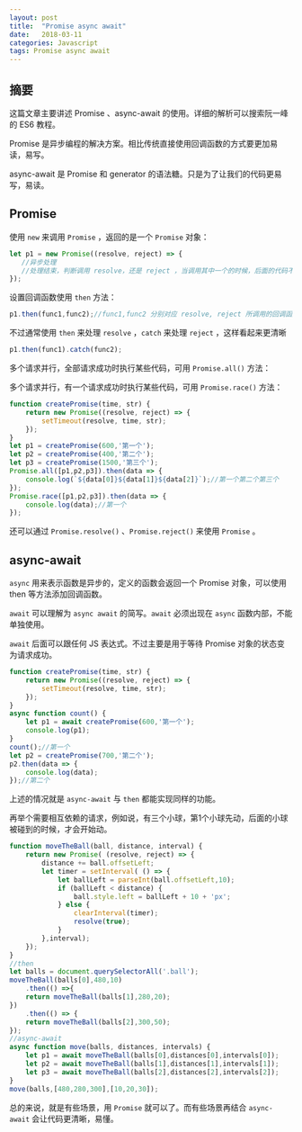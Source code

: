 ```yaml
---
layout: post
title:  "Promise async await"
date:   2018-03-11
categories: Javascript
tags: Promise async await
---
```


## 摘要

这篇文章主要讲述 Promise 、async-await 的使用。详细的解析可以搜索阮一峰的 ES6 教程。

Promise 是异步编程的解决方案。相比传统直接使用回调函数的方式要更加易读，易写。

async-await 是 Promise 和 generator 的语法糖。只是为了让我们的代码更易写，易读。

## Promise

使用 `new` 来调用 `Promise` ，返回的是一个 `Promise` 对象：

```js
let p1 = new Promise((resolve, reject) => {
   //异步处理
   //处理结束，判断调用 resolve，还是 reject ，当调用其中一个的时候，后面的代码不再执行
});
```

设置回调函数使用 `then` 方法：

```js
p1.then(func1,func2);//func1,func2 分别对应 resolve, reject 所调用的回调函数
```

不过通常使用 `then` 来处理 `resolve` ，`catch` 来处理 `reject` ，这样看起来更清晰

```javascript
p1.then(func1).catch(func2);
```

多个请求并行，全部请求成功时执行某些代码，可用 `Promise.all()` 方法：

多个请求并行，有一个请求成功时执行某些代码，可用 `Promise.race()` 方法：

```js
function createPromise(time, str) {
    return new Promise((resolve, reject) => {
        setTimeout(resolve, time, str);
    });
}
let p1 = createPromise(600,'第一个');
let p2 = createPromise(400,'第二个');
let p3 = createPromise(1500,'第三个');
Promise.all([p1,p2,p3]).then(data => {
    console.log(`${data[0]}${data[1]}${data[2]}`);//第一个第二个第三个
});
Promise.race([p1,p2,p3]).then(data => {
    console.log(data);//第一个
});
```

还可以通过 `Promise.resolve()` 、`Promise.reject()` 来使用 `Promise` 。



## async-await

`async` 用来表示函数是异步的，定义的函数会返回一个 Promise 对象，可以使用 then 等方法添加回调函数。

`await` 可以理解为 `async await` 的简写。`await` 必须出现在 `async` 函数内部，不能单独使用。

`await` 后面可以跟任何 JS 表达式。不过主要是用于等待 Promise 对象的状态变为请求成功。 

```js
function createPromise(time, str) {
    return new Promise((resolve, reject) => {
        setTimeout(resolve, time, str);
    });
}
async function count() {
    let p1 = await createPromise(600,'第一个');
    console.log(p1);
}
count();//第一个
let p2 = createPromise(700,'第二个');
p2.then(data => {
    console.log(data);
});//第二个
```

上述的情况就是 `async-await` 与 `then` 都能实现同样的功能。

再举个需要相互依赖的请求，例如说，有三个小球，第1个小球先动，后面的小球被碰到的时候，才会开始动。

```js
function moveTheBall(ball, distance, interval) {
    return new Promise( (resolve, reject) => {
        distance += ball.offsetLeft;
        let timer = setInterval( () => {
            let ballLeft = parseInt(ball.offsetLeft,10);
            if (ballLeft < distance) {
                ball.style.left = ballLeft + 10 + 'px';
            } else {
                clearInterval(timer);
                resolve(true);
            }
        },interval);
    });
}
//then
let balls = document.querySelectorAll('.ball');
moveTheBall(balls[0],480,10)
    .then(() =>{
    return moveTheBall(balls[1],280,20);
})
    .then(() => {
    return moveTheBall(balls[2],300,50);
});
//async-await
async function move(balls, distances, intervals) {
    let p1 = await moveTheBall(balls[0],distances[0],intervals[0]);
    let p2 = await moveTheBall(balls[1],distances[1],intervals[1]);
    let p3 = await moveTheBall(balls[2],distances[2],intervals[2]);
}
move(balls,[480,280,300],[10,20,30]);
```

总的来说，就是有些场景，用 `Promise` 就可以了。而有些场景再结合 `async-await` 会让代码更清晰，易懂。



